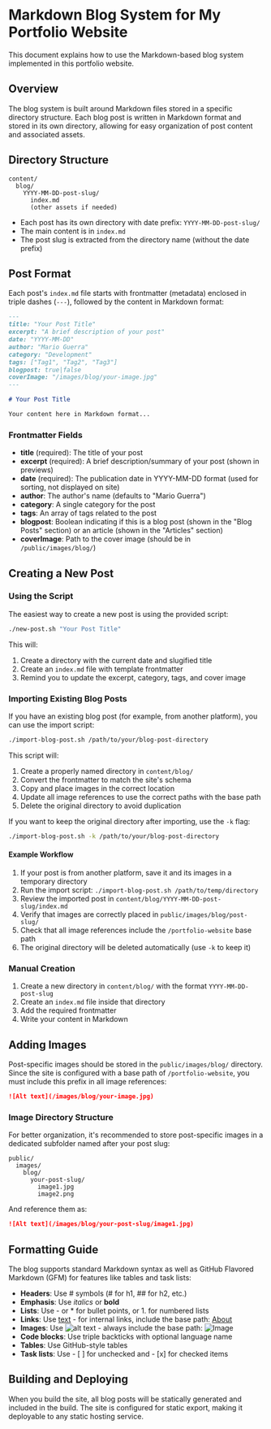# Markdown Blog System for My Portfolio Website

This document explains how to use the Markdown-based blog system implemented in this portfolio website.

## Overview

The blog system is built around Markdown files stored in a specific directory structure. Each blog post is written in Markdown format and stored in its own directory, allowing for easy organization of post content and associated assets.

## Directory Structure

```
content/
  blog/
    YYYY-MM-DD-post-slug/
      index.md
      (other assets if needed)
```

- Each post has its own directory with date prefix: `YYYY-MM-DD-post-slug/`
- The main content is in `index.md`
- The post slug is extracted from the directory name (without the date prefix)

## Post Format

Each post's `index.md` file starts with frontmatter (metadata) enclosed in triple dashes (`---`), followed by the content in Markdown format:

```markdown
---
title: "Your Post Title"
excerpt: "A brief description of your post"
date: "YYYY-MM-DD"
author: "Mario Guerra"
category: "Development"
tags: ["Tag1", "Tag2", "Tag3"]
blogpost: true|false
coverImage: "/images/blog/your-image.jpg"
---

# Your Post Title

Your content here in Markdown format...
```

### Frontmatter Fields

- **title** (required): The title of your post
- **excerpt** (required): A brief description/summary of your post (shown in previews)
- **date** (required): The publication date in YYYY-MM-DD format (used for sorting, not displayed on site)
- **author**: The author's name (defaults to "Mario Guerra")
- **category**: A single category for the post
- **tags**: An array of tags related to the post
- **blogpost**: Boolean indicating if this is a blog post (shown in the "Blog Posts" section) or an article (shown in the "Articles" section)
- **coverImage**: Path to the cover image (should be in `/public/images/blog/`)

## Creating a New Post

### Using the Script

The easiest way to create a new post is using the provided script:

```bash
./new-post.sh "Your Post Title"
```

This will:
1. Create a directory with the current date and slugified title
2. Create an `index.md` file with template frontmatter
3. Remind you to update the excerpt, category, tags, and cover image

### Importing Existing Blog Posts

If you have an existing blog post (for example, from another platform), you can use the import script:

```bash
./import-blog-post.sh /path/to/your/blog-post-directory
```

This script will:
1. Create a properly named directory in `content/blog/`
2. Convert the frontmatter to match the site's schema
3. Copy and place images in the correct location
4. Update all image references to use the correct paths with the base path
5. Delete the original directory to avoid duplication

If you want to keep the original directory after importing, use the `-k` flag:

```bash
./import-blog-post.sh -k /path/to/your/blog-post-directory
```

#### Example Workflow

1. If your post is from another platform, save it and its images in a temporary directory
2. Run the import script: `./import-blog-post.sh /path/to/temp/directory`
3. Review the imported post in `content/blog/YYYY-MM-DD-post-slug/index.md`
4. Verify that images are correctly placed in `public/images/blog/post-slug/`
5. Check that all image references include the `/portfolio-website` base path
6. The original directory will be deleted automatically (use `-k` to keep it)

### Manual Creation

1. Create a new directory in `content/blog/` with the format `YYYY-MM-DD-post-slug`
2. Create an `index.md` file inside that directory
3. Add the required frontmatter
4. Write your content in Markdown

## Adding Images

Post-specific images should be stored in the `public/images/blog/` directory. Since the site is configured with a base path of `/portfolio-website`, you must include this prefix in all image references:

```markdown
![Alt text](/images/blog/your-image.jpg)
```

### Image Directory Structure

For better organization, it's recommended to store post-specific images in a dedicated subfolder named after your post slug:

```
public/
  images/
    blog/
      your-post-slug/
        image1.jpg
        image2.png
```

And reference them as:

```markdown
![Alt text](/images/blog/your-post-slug/image1.jpg)
```

## Formatting Guide

The blog supports standard Markdown syntax as well as GitHub Flavored Markdown (GFM) for features like tables and task lists:

- **Headers**: Use # symbols (# for h1, ## for h2, etc.)
- **Emphasis**: Use *italics* or **bold**
- **Lists**: Use - or * for bullet points, or 1. for numbered lists
- **Links**: Use [text](url) - for internal links, include the base path: [About](/about)
- **Images**: Use ![alt text](image-url) - always include the base path: ![Image](/images/...)
- **Code blocks**: Use triple backticks with optional language name
- **Tables**: Use GitHub-style tables
- **Task lists**: Use - [ ] for unchecked and - [x] for checked items

## Building and Deploying

When you build the site, all blog posts will be statically generated and included in the build. The site is configured for static export, making it deployable to any static hosting service.
